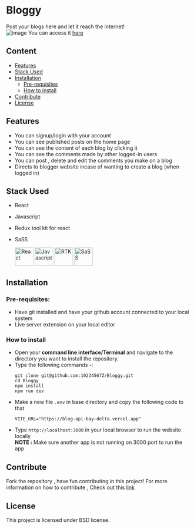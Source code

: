 # Bloggy
Post your blogs here and let it reach the internet!  
![image](https://github.com/10234567Z/Bloggy/assets/93607971/a605de94-c8ce-45fc-b780-75a2941add08)
You can access it [here](https://bloggy-cyan.vercel.app/)

## Content
* [Features](https://github.com/10234567Z/Bloggy?tab=readme-ov-file#features)
* [Stack Used](https://github.com/10234567Z/Bloggy?tab=readme-ov-file#stack-used)
* [Installation](https://github.com/10234567Z/Bloggy?tab=readme-ov-file#installation)
  * [Pre-requisites](https://github.com/10234567Z/Bloggy?tab=readme-ov-file#pre-requisites)
  * [How to install](https://github.com/10234567Z/Bloggy?tab=readme-ov-file#how-to-install)
* [Contribute](https://github.com/10234567Z/Bloggy?tab=readme-ov-file#contribute)
* [License](https://github.com/10234567Z/Bloggy?tab=readme-ov-file#license)

## Features
* You can signup/login with your account
* You can see published posts on the home page
* You can see the content of each blog by clicking it
* You can see the comments made by other logged-in users
* You can post , delete and edit the comments you make on a blog
* Directs to blogger website incase of wanting to create a blog (when logged in)

## Stack Used
* React
* Javascript
* Redux tool kit for react
* SaSS
  
  <img src="https://encrypted-tbn0.gstatic.com/images?q=tbn:ANd9GcRstFIb9c2xX_tz60TZ7bIMiCSYJiKIEgQLnDv9OXYFlw&s" alt="React" width="50px" height="50px">
  <img src="https://upload.wikimedia.org/wikipedia/commons/6/6a/JavaScript-logo.png" alt="Javascript" width="50px" height="50px">
  <img src='https://miro.medium.com/v2/resize:fit:800/1*4sxOPaVNwxrfZ9uxVbUaKg.jpeg' alt='RTK' width=50px height=50px />
  <img src='https://encrypted-tbn0.gstatic.com/images?q=tbn:ANd9GcStzqqLu-ZPn_tlfeYAPfCM2DgujDu63xaj0UxTbALyQQ&s' alt='SaSS' width=50px height=50px />
  
## Installation
### Pre-requisites: 
- Have git installed and have your github account connected to your local system
- Live server extension on your local editor
### How to install
* Open your **command line interface/Terminal** and navigate to the directory you want to install the repository.
* Type the following commands -:  
  ```
  git clone git@github.com:10234567Z/Bloggy.git
  cd Bloggy
  npm install
  npm run dev
  ```
* Make a new file ``` .env ``` in base directory and copy the following code to that  
  ```
  VITE_URL="https://blog-api-bay-delta.vercel.app"
  ```
* Type ``` http://localhost:3000 ``` in your local browser to run the website locally  
  **NOTE :** Make sure another app is not running on 3000 port to run the app

## Contribute
Fork the repository , have fun contributing in this project!
For more information on how to contribute , Check out this [link](https://docs.github.com/en/get-started/exploring-projects-on-github/contributing-to-a-project)

## License  
This project is licensed under BSD license.

  
